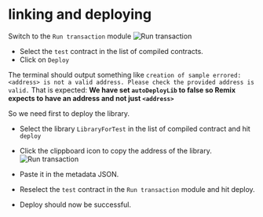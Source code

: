 # linking and deploying

Switch to the `Run transaction` module 
![Run transaction](https://github.com/ethereum/remix-workshops/raw/master/deployWithLibraries/4_linking_and_deploying/remix_runtransaction.png "Run Transaction")

 - Select the `test` contract in the list of compiled contracts.
 - Click on `Deploy`
 
 The terminal should output something like `creation of sample errored: <address> is not a valid address. Please check the provided address is valid.`
 That is expected: **We have set `autoDeployLib` to false so Remix expects to have an address and not just `<address>`**

So we need first to deploy the library.

  - Select the library `LibraryForTest` in the list of compiled contract and hit `deploy`
  - Click the clippboard icon to copy the address of the library.
  ![Run transaction](https://github.com/ethereum/remix-workshops/raw/master/deployWithLibraries/4_linking_and_deploying/remix_deploy_lib.png "Run Transaction")

  - Paste it in the metadata JSON.

  - Reselect the `test` contract in the `Run transaction` module and hit deploy.
  - Deploy should now be successful.

